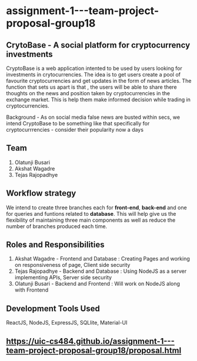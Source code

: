 # assignment-1---team-project-proposal-group18


## CrytoBase - A social platform for cryptocurrency investments

CryptoBase is a web application intented to be used by users looking for investments in crytocurrencies. The idea is to get users create a pool of favourite cryptocurrencies and get updates in the form of news articles. The function that sets us apart is that , the users will be able to share there thoughts on the news and position taken by cryptocurrencies in the exchange market. This is help them make informed decision while trading in cryptocurrencies.

Background - As on social media false news are busted within secs, we intend CryptoBase to be something like that specifically for cryptocurrrencies - consider their popularity now a days  

## Team

1. Olatunji Busari 
2. Akshat Wagadre
3. Tejas Rajopadhye


## Workflow strategy 

 We intend to create three branches each for **front-end**, **back-end** and one for queries and funtions related to **database**. This will help give us the flexibility of maintaining three main components as well as reduce the number of branches produced each time. 

 ## Roles and Responsibilities

 1. Akshat Wagadre - Frontend and Database : Creating Pages and working on responsiveness of page, Client side security
 2. Tejas Rajopadhye - Backend and Database : Using NodeJS as a server implementing APIs, Server side security 
 3. Olatunji Busari - Backend and Frontend : Will work on NodeJS along with Frontend 

 ## Development Tools Used

 ReactJS, NodeJS, ExpressJS, SQLlite, Material-UI

 ## https://uic-cs484.github.io/assignment-1---team-project-proposal-group18/proposal.html 




